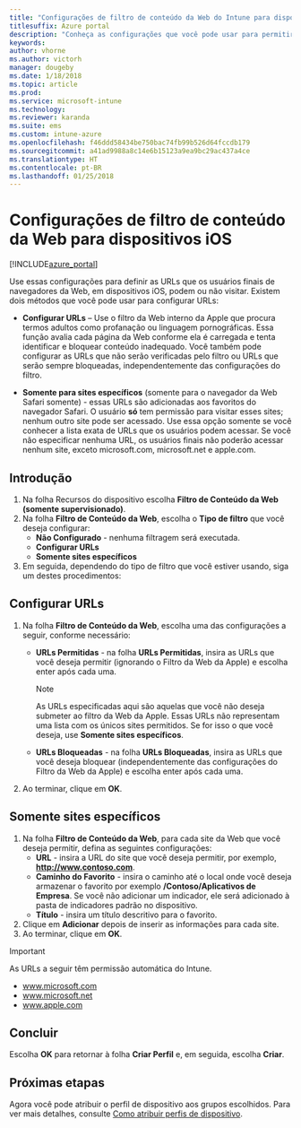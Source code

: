 ```yaml
---
title: "Configurações de filtro de conteúdo da Web do Intune para dispositivos iOS"
titlesuffix: Azure portal
description: "Conheça as configurações que você pode usar para permitir e bloquear o acesso a sites em dispositivos iOS."
keywords: 
author: vhorne
ms.author: victorh
manager: dougeby
ms.date: 1/18/2018
ms.topic: article
ms.prod: 
ms.service: microsoft-intune
ms.technology: 
ms.reviewer: karanda
ms.suite: ems
ms.custom: intune-azure
ms.openlocfilehash: f46ddd58434be750bac74fb99b526d64fccdb179
ms.sourcegitcommit: a41ad9988a8c14e6b15123a9ea9bc29ac437a4ce
ms.translationtype: HT
ms.contentlocale: pt-BR
ms.lasthandoff: 01/25/2018
---
```

# <a name="web-content-filter-settings-for-ios-devices"></a>Configurações de filtro de conteúdo da Web para dispositivos iOS

[!INCLUDE[azure_portal](./includes/azure_portal.md)]

Use essas configurações para definir as URLs que os usuários finais de navegadores da Web, em dispositivos iOS, podem ou não visitar. Existem dois métodos que você pode usar para configurar URLs:

- **Configurar URLs** – Use o filtro da Web interno da Apple que procura termos adultos como profanação ou linguagem pornográficas. Essa função avalia cada página da Web conforme ela é carregada e tenta identificar e bloquear conteúdo inadequado. Você também pode configurar as URLs que não serão verificadas pelo filtro ou URLs que serão sempre bloqueadas, independentemente das configurações do filtro.

- **Somente para sites específicos** (somente para o navegador da Web Safari somente) - essas URLs são adicionadas aos favoritos do navegador Safari. O usuário **só** tem permissão para visitar esses sites; nenhum outro site pode ser acessado. Use essa opção somente se você conhecer a lista exata de URLs que os usuários podem acessar.
Se você não especificar nenhuma URL, os usuários finais não poderão acessar nenhum site, exceto microsoft.com, microsoft.net e apple.com.



## <a name="get-started"></a>Introdução

1. Na folha Recursos do dispositivo escolha **Filtro de Conteúdo da Web (somente supervisionado)**.
2. Na folha **Filtro de Conteúdo da Web**, escolha o **Tipo de filtro** que você deseja configurar:
    - **Não Configurado** - nenhuma filtragem será executada.
    - **Configurar URLs**
    - **Somente sites específicos**
3. Em seguida, dependendo do tipo de filtro que você estiver usando, siga um destes procedimentos:


## <a name="configure-urls"></a>Configurar URLs

1. Na folha **Filtro de Conteúdo da Web**, escolha uma das configurações a seguir, conforme necessário:
   - **URLs Permitidas** - na folha **URLs Permitidas**, insira as URLs que você deseja permitir (ignorando o Filtro da Web da Apple) e escolha enter após cada uma.
     > [!NOTE]
     > As URLs especificadas aqui são aquelas que você não deseja submeter ao filtro da Web da Apple. Essas URLs não representam uma lista com os únicos sites permitidos. Se for isso o que você deseja, use **Somente sites específicos**.

   - **URLs Bloqueadas** - na folha **URLs Bloqueadas**, insira as URLs que você deseja bloquear (independentemente das configurações do Filtro da Web da Apple) e escolha enter após cada uma.
2. Ao terminar, clique em **OK**.


## <a name="specific-websites-only"></a>Somente sites específicos

1. Na folha **Filtro de Conteúdo da Web**, para cada site da Web que você deseja permitir, defina as seguintes configurações:
    - **URL** - insira a URL do site que você deseja permitir, por exemplo, **http://www.contoso.com**.
    - **Caminho do Favorito** - insira o caminho até o local onde você deseja armazenar o favorito por exemplo **/Contoso/Aplicativos de Empresa**. Se você não adicionar um indicador, ele será adicionado à pasta de indicadores padrão no dispositivo.
    - **Título** - insira um título descritivo para o favorito.
2. Clique em **Adicionar** depois de inserir as informações para cada site.
3. Ao terminar, clique em **OK**.

>[!IMPORTANT] 
> As URLs a seguir têm permissão automática do Intune.
> - www.microsoft.com
> - www.microsoft.net
> - www.apple.com

## <a name="finish-up"></a>Concluir

Escolha **OK** para retornar à folha **Criar Perfil** e, em seguida, escolha **Criar**.

## <a name="next-steps"></a>Próximas etapas

Agora você pode atribuir o perfil de dispositivo aos grupos escolhidos. Para ver mais detalhes, consulte [Como atribuir perfis de dispositivo](device-profile-assign.md).
